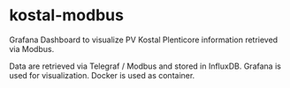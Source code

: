 # kostal-modbus

Grafana Dashboard to visualize PV Kostal Plenticore information retrieved via Modbus.

Data are retrieved via Telegraf / Modbus and stored in InfluxDB. Grafana is used for visualization. 
Docker is used as container.

